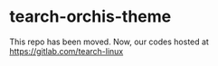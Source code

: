 # tearch-orchis-theme
This repo has been moved. Now, our codes hosted at https://gitlab.com/tearch-linux
